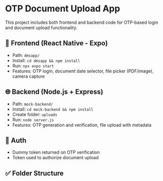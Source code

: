 # OTP Document Upload App

This project includes both frontend and backend code for OTP-based login and document upload functionality.

## 📱 Frontend (React Native - Expo)
- Path: `dmsapp/`
- Install: `cd dmsapp && npm install`
- Run: `npx expo start`
- Features: OTP login, document date selector, file picker (PDF/image), camera capture

## 🌐 Backend (Node.js + Express)
- Path: `mock-backend/`
- Install: `cd mock-backend && npm install`
- Create folder: `uploads`
- Run: `node server.js`
- Features: OTP generation and verification, file upload with metadata

## 🔐 Auth
- Dummy token returned on OTP verification
- Token used to authorize document upload

## ✅ Folder Structure

